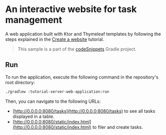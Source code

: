 # An interactive website for task management

A web application built with Ktor and Thymeleaf templates by following the steps explained in
the [Create a website](https://ktor.io/docs/server-create-website.html) tutorial.
> This sample is a part of the [codeSnippets](../../README.md) Gradle project.

## Run

To run the application, execute the following command in the repository's root directory:

```bash
./gradlew :tutorial-server-web-application:run
```

Then, you can navigate to the following URLs:

- [http://0.0.0.0:8080/tasks](http://0.0.0.0:8080/tasks) to see all tasks displayed in a table.
- [http://0.0.0.0:8080/static/index.html](http://0.0.0.0:8080/static/index.html) to filer and create tasks.